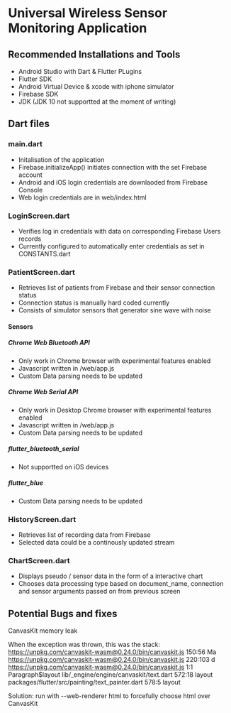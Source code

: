 # Universal Wireless Sensor Monitoring Application

## Recommended Installations and Tools
- Android Studio with Dart & Flutter PLugins
- Flutter SDK
- Android Virtual Device & xcode with iphone simulator
- Firebase SDK
- JDK (JDK 10 not supportted at the moment of writing)

## Dart files

### main.dart
- Initalisation of the application
- Firebase.initializeApp() initiates connection with the set Firebase account
- Android and iOS login credentials are downlaoded from Firebase Console
- Web login credentials are in web/index.html

### LoginScreen.dart
- Verifies log in credentials with data on corresponding Firebase Users records
- Currently configured to automatically enter credentials as set in CONSTANTS.dart

### PatientScreen.dart
- Retrieves list of patients from Firebase and their sensor connection status
- Connection status is manually hard coded currently
- Consists of simulator sensors that generator sine wave with noise
#### Sensors
#####  Chrome Web Bluetooth API
- Only work in Chrome browser with experimental features enabled
- Javascript written in /web/app.js
- Custom Data parsing needs to be updated

#####  Chrome Web Serial API
- Only work in Desktop Chrome browser with experimental features enabled
- Javascript written in /web/app.js
- Custom Data parsing needs to be updated

#####  flutter_bluetooth_serial
- Not supportted on iOS devices

#####  flutter_blue
- Custom Data parsing needs to be updated


### HistoryScreen.dart
- Retrieves list of recording data from Firebase
- Selected data could be a continously updated stream

### ChartScreen.dart
- Displays pseudo / sensor data in the form of a interactive chart
- Chooses data processing type based on document_name, connection and sensor arguments passed on from previous screen







## Potential Bugs and fixes

CanvasKit memory leak

When the exception was thrown, this was the stack:  https://unpkg.com/canvaskit-wasm@0.24.0/bin/canvaskit.js 150:56              Ma https://unpkg.com/canvaskit-wasm@0.24.0/bin/canvaskit.js 220:103             d https://unpkg.com/canvaskit-wasm@0.24.0/bin/canvaskit.js 1:1                 Paragraph$layout lib/_engine/engine/canvaskit/text.dart 572:18                                layout packages/flutter/src/painting/text_painter.dart 578:5                        layout

Solution: run with --web-renderer html to forcefully choose html over CanvasKit
